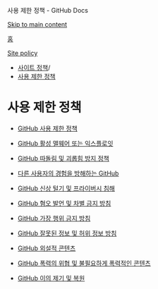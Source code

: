 사용 제한 정책 - GitHub Docs

[Skip to main content](#main-content)

[홈](/ko)

[Site policy](/ko/site-policy)

* [사이트 정책](/ko/site-policy)/
* [사용 제한 정책](/ko/site-policy/acceptable-use-policies)

사용 제한 정책
==========

* [GitHub 사용 제한 정책](/ko/site-policy/acceptable-use-policies/github-acceptable-use-policies)

* [GitHub 활성 맬웨어 또는 익스플로잇](/ko/site-policy/acceptable-use-policies/github-active-malware-or-exploits)

* [GitHub 따돌림 및 괴롭힘 방지 정책](/ko/site-policy/acceptable-use-policies/github-bullying-and-harassment)

* [다른 사용자의 경험을 방해하는 GitHub](/ko/site-policy/acceptable-use-policies/github-disrupting-the-experience-of-other-users)

* [GitHub 신상 털기 및 프라이버시 침해](/ko/site-policy/acceptable-use-policies/github-doxxing-and-invasion-of-privacy)

* [GitHub 혐오 발언 및 차별 금지 방침](/ko/site-policy/acceptable-use-policies/github-hate-speech-and-discrimination)

* [GitHub 가장 행위 금지 방침](/ko/site-policy/acceptable-use-policies/github-impersonation)

* [GitHub 잘못된 정보 및 허위 정보 방침](/ko/site-policy/acceptable-use-policies/github-misinformation-and-disinformation)

* [GitHub 외설적 콘텐츠](/ko/site-policy/acceptable-use-policies/github-sexually-obscene-content)

* [GitHub 폭력의 위협 및 불필요하게 폭력적인 콘텐츠](/ko/site-policy/acceptable-use-policies/github-threats-of-violence-and-gratuitously-violent-content)

* [GitHub 이의 제기 및 복원](/ko/site-policy/acceptable-use-policies/github-appeal-and-reinstatement)
